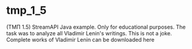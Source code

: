 # tmp_1_5
(ТМП 1.5) StreamAPI Java example. Only for educational purposes. The task was to analyze all Vladimir Lenin's writings. This is not a joke.
Complete works of Vladimir Lenin can be downloaded <link href="https://docviewer.yandex.ru/view/1130000039818854/?*=QI%2FDOfg90XPIypvO9xthCh26ent7InVybCI6InlhLWRpc2stcHVibGljOi8vaC9maktKK2xWK09zT3B0L1BTcXphTnc3VVllSjRHTHVIdngxcGRnYWdqekUyN0N6clVpdnRoQmJabzEyTW9GUHRGUDZnd2JqdnRhYWZUcHRjdWE0U0E9PTov0JvQsNCx0YsvbGVuaW4uemlwIiwidGl0bGUiOiJsZW5pbi56aXAiLCJub2lmcmFtZSI6ZmFsc2UsInVpZCI6IjExMzAwMDAwMzk4MTg4NTQiLCJ0cyI6MTYxOTg4NzQ2NTgyNiwieXUiOiI1NTczODgzNDUxNTg3ODM1ODA4In0%3D"> here </link>
